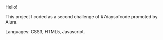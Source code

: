 Hello!

This project I coded as a second challenge of #7daysofcode promoted by Alura.

Languages: CSS3, HTML5, Javascript.
